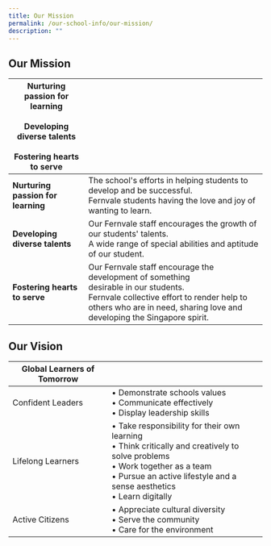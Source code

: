 ```yaml
---
title: Our Mission
permalink: /our-school-info/our-mission/
description: ""
---
```

## Our Mission

|  **Nurturing passion for learning <br><br>Developing diverse talents<br><br>Fostering hearts to serve**         |                                                                                              | 
|--------------------------------|-------------------------------------------------------------------------------------------------------------------------------------------------|
| **Nurturing passion for learning** | The school's efforts in helping students to develop and be successful.<br>Fernvale students having the love and joy of wanting to learn.                                                                          |
| **Developing diverse talents**     | Our Fernvale staff encourages the growth of our students' talents.<br>A wide range of special abilities and aptitude of our student.                                                                              |
| **Fostering hearts to serve**      | Our Fernvale staff encourage the development of something<br>desirable in our students.<br>Fernvale collective effort to render help to others who are in need, sharing love and developing the Singapore spirit. |

## Our Vision

|       Global Learners of Tomorrow           |                                                                                                                                                                                                    |
|-------------------|----------------------------------------------------------------------------------------------------------------------------------------------------------------------------------------------------|
| Confident Leaders | • Demonstrate schools values<br>• Communicate effectively<br>• Display leadership skills                                                                                                                 |
| Lifelong Learners | • Take responsibility for their own learning<br>• Think critically and creatively to solve problems<br>• Work together as a team<br>• Pursue an active lifestyle and a sense aesthetics<br>• Learn digitally |
| Active Citizens   | • Appreciate cultural diversity<br>• Serve the community<br>• Care for the environment                                                                                                                   |